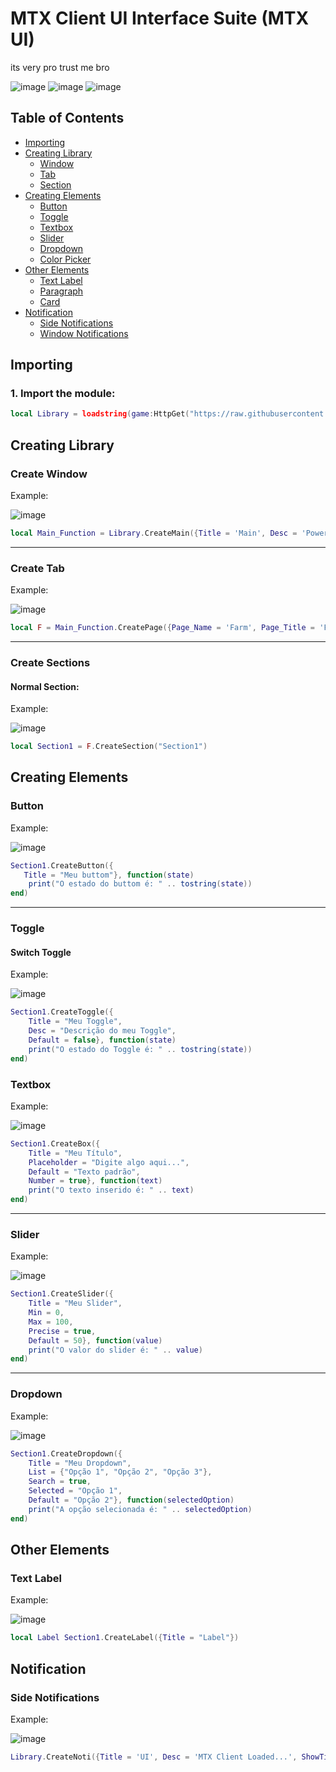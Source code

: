 
# MTX Client UI Interface Suite (MTX UI)

its very pro trust me bro

![image](https://github.com/GamingScripter/Darkrai-Y/assets/102379753/c075d655-f42e-4445-870d-f6579ae0c0b0)
![image](https://github.com/GamingScripter/Darkrai-Y/assets/102379753/53caccd0-2d9f-47f1-bfdd-a109549ff680)
![image](https://github.com/GamingScripter/Darkrai-Y/assets/102379753/1fde4956-cdd6-41c0-94ec-ab60225673ef)


## Table of Contents

- [Importing](#importing)
- [Creating Library](#creating-library)
  - [Window](#create-window)
  - [Tab](#create-tab)
  - [Section](#create-sections)
- [Creating Elements](#creating-elements)
  - [Button](#button)
  - [Toggle](#toggle)
  - [Textbox](#textbox)
  - [Slider](#slider)
  - [Dropdown](#dropdown)
  - [Color Picker](#color-picker)
- [Other Elements](#other-elements)
  - [Text Label](#text-label)
  - [Paragraph](#paragraph)
  - [Card](#card)
- [Notification](#notification)
  - [Side Notifications](#side-notifications)
  - [Window Notifications](#window-notifications)

## Importing

### 1. Import the module:
```lua
local Library = loadstring(game:HttpGet("https://raw.githubusercontent.com/MetatronXTryHard/MTX-Team/main/MTX%20Team%20Realise%20UI%20Lib"))()
```

## Creating Library

### Create Window

Example:


![image](https://github.com/GamingScripter/Darkrai-Y/assets/102379753/b9ec4810-8e2f-4b7a-89b6-134cc3fca0a8)


```lua
local Main_Function = Library.CreateMain({Title = 'Main', Desc = 'Powered By MTX-Team'})
```

___

### Create Tab

Example:


![image](https://github.com/GamingScripter/Darkrai-Y/assets/102379753/ee9c99c6-de39-4646-ac9c-367fa887c9aa)


```lua
local F = Main_Function.CreatePage({Page_Name = 'Farm', Page_Title = 'Farm | Options'})
```

___

### Create Sections

#### Normal Section:


Example:


![image](https://github.com/GamingScripter/Darkrai-Y/assets/102379753/1d58fd6e-dcaa-4a17-bf80-b13614483522)


```lua
local Section1 = F.CreateSection("Section1")
```

## Creating Elements

### Button

Example:


![image](https://github.com/GamingScripter/Darkrai-Y/assets/102379753/a52452ff-4eb6-4959-a336-5caaf0b4668a)


```lua
Section1.CreateButton({
   Title = "Meu buttom"}, function(state)
    print("O estado do buttom é: " .. tostring(state))
end)
```

---

### Toggle

#### Switch Toggle

Example:


![image](https://github.com/GamingScripter/Darkrai-Y/assets/102379753/28959316-2284-42e1-92fa-ec63c39e0782)


```lua
Section1.CreateToggle({
    Title = "Meu Toggle",
    Desc = "Descrição do meu Toggle",
    Default = false}, function(state)
    print("O estado do Toggle é: " .. tostring(state))
end)
```

### Textbox

Example:


![image](https://github.com/GamingScripter/Darkrai-Y/assets/102379753/ecc9407c-138e-4e2c-921e-a9c2b4227e9a)


```lua
Section1.CreateBox({
    Title = "Meu Título",
    Placeholder = "Digite algo aqui...",
    Default = "Texto padrão",
    Number = true}, function(text)
    print("O texto inserido é: " .. text)
end)
```

---

### Slider

Example:


![image](https://github.com/GamingScripter/Darkrai-Y/assets/102379753/5e074ca0-0600-4192-b926-66914c46a625)


```lua
Section1.CreateSlider({
    Title = "Meu Slider",
    Min = 0,
    Max = 100,
    Precise = true,
    Default = 50}, function(value)
    print("O valor do slider é: " .. value)
end)
```

---

### Dropdown

Example:


![image](https://github.com/GamingScripter/Darkrai-Y/assets/102379753/699ef030-f26f-48bd-b9ea-c07fb4839674)


```lua
Section1.CreateDropdown({
    Title = "Meu Dropdown",
    List = {"Opção 1", "Opção 2", "Opção 3"},
    Search = true,
    Selected = "Opção 1",
    Default = "Opção 2"}, function(selectedOption)
    print("A opção selecionada é: " .. selectedOption)
end)
```

## Other Elements

### Text Label

Example:


![image](https://github.com/GamingScripter/Darkrai-Y/assets/102379753/6a5e977a-2f48-4e40-be1a-c195ed8fa400)


```lua
local Label Section1.CreateLabel({Title = "Label"})
```

## Notification

### Side Notifications

Example:


![image](https://github.com/GamingScripter/Darkrai-Y/assets/102379753/a7c6312a-74e0-4cc1-8c9c-fc4632cfebea)


```lua
Library.CreateNoti({Title = 'UI', Desc = 'MTX Client Loaded...', ShowTime = 5})
```
